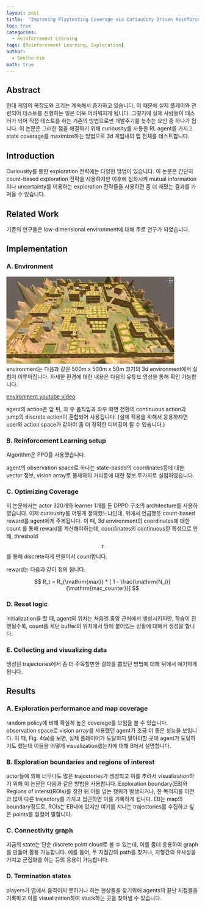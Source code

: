 ```yaml
---
layout: post
title:  "Improving Playtesting Coverage via Curiousity Driven Reinforcement Learning Agents 논문 리뷰 및 설명"
toc: true
categories: 
  - Reinforcement Learning 
tags: [Reinforcement Learning, Exploration]
author:
  - Seolho Kim
math: true
---
```

## Abstract

현대 게임의 복잡도와 크기는 계속해서 증가하고 있습니다. 이 때문에 실제 플레이와 관련되어 테스트를 진행하는 일은 더욱 어려워지게 됩니다. 그렇기에 실제 
사람들이 테스터가 되어 직접 테스트를 하는 기존의 방법으로썬 개발주기를 늦추는 요인 중 하나가 됩니다.
이 논문은 그러한 점을 해결하기 위해 curiousity를 사용한 RL agent를 가지고 state coverage를 maximize하는 방법으로 3d 게임내의 맵 전체를 테스트합니다.


## Introduction
Curiousity를 통한 exploration 전략에는 다양한 방법이 있습니다. 이 논문은 간단히 count-based exploration 전략을 사용하지만 이후에
심화시켜 mutual information이나 uncertainty를 이용하는 exploration 전략들을 사용하면 좀 더 재밌는 결과를 가져올 수 있습니다.

## Related Work
기존의 연구들은 low-dimensional environment에 대해 주로 연구가 되었습니다.

## Implementation
### A. Environment 
![playtesting_rl_0](/assets/img/playtesting_rl_0.PNG)
environment는 다음과 같은 500m x 500m x 50m 크기의 3d environment에서 실험이 이루어집니다. 자세한 환경에 대한 내용은 다음의 유튜브 영상을 통해 확인 가능합니다.


[environment youtube video](https://www.youtube.com/watch?v=cfm3R94FB_4)


agent의 action은 앞 뒤, 좌 우 움직임과 좌우 화면 전환의 continuous action과 jump의 discrete action이 혼합되어 사용됩니다.
(실제 적용을 위해서 응용하자면 user와 action space가 같아야 좀 더 정확한 디버깅이 될 수 있습니다.)

### B. Reinforcement Learning setup

Algorithm은 PPO를 사용했습니다.

agent의 observation space로 하나는 state-based의 coordinates등에 대한 vector 정보, vision array로 물체와의 거리등에 대한 정보 두가지로 실험하였습니다.

### C. Optimizing Coverage
이 논문에서는 actor 320개와 learner 1개를 둔 DPPO 구조의 architecture를 사용하였습니다.
이제 curiousity를 어떻게 정의했느냐인데, 위에서 언급했듯 count-based reward를 agent에게 주게됩니다. 이 때, 3d environment의 coordinates에 대한 count
를 통해 reward를 계산해야하는데, coordinates의 continuous한 특성으로 인해, threshold $$ \tau $$를 통해 discrete하게 만들어서 count합니다.

reward는 다음과 같이 정의 됩니다.

$$ R_t = R_{\mathrm{max}} * [ 1 - \frac{\mathrm{N_i}}{\mathrm{max_counter}}] $$

### D. Reset logic
initialization을 할 때, agent의 위치는 처음엔 중앙 근처에서 생성시키지만, 학습이 진행될수록, count를 세던 buffer의 위치에서 땅에 붙어있는 상황에 대해서
생성을 합니다.

### E. Collecting and visualizing data
생성된 trajectories에서 좀 더 주목할만한 결과를 뽑았던 방법에 대해 뒤에서 얘기하게 됩니다.

## Results

### A. Exploration performance and map coverage
random policy에 비해 확실히 높은 coverage를 보임을 볼 수 있습니다. observation space로 vision array를 사용했던 agent가 조금 더 좋은 성능을 보입니다. 
이 때, Fig. 4(a)를 보면, 실제 플레이어가 도달하지 말아야할 곳에 agent가 도달하기도 했는데 이들을 어떻게 visualization했는지에 대해 B에서 설명합니다.

### B. Exploration boundaries and regions of interest
actor들에 의해 너무나도 많은 trajoctories가 생성되고 이를 추려서 visualization하기 위해 이 논문은 다음과 같은 방법을 사용합니다.
Exploration boundary(EB)와 Regions of interst(ROIs)를 정한 뒤 이를 넘는 행위가 발생되거나, 한 목적지를 이전과 많이 다른 trajectory를 가지고 접근하면 이를 기록하게 됩니다.
EB는 map의 boundary정도로, ROIs는 EB내에 있지만 여기를 지나는 trajectories를 수집하고 싶은 points를 일컬어 말합니다.

### C. Connectivity graph
지금의 state는 단순 discrete point cloud로 볼 수 있는데, 이를 좀더 응용하여 graph를 만들어 활용 가능합니다. 예를 들어, 두 지점간의 path를 찾거나, 지형간의 유사성을 가지고 군집화를
 하는 등의 응용이 가능합니다.
### D. Termination states
players가 맵에서 움직이지 못하거나 하는 현상들을 찾기위해 agents의 끝난 지점들을 기록하고 이를 visualization하여 stuck하는 곳을 찾아낼 수 있습니다.
